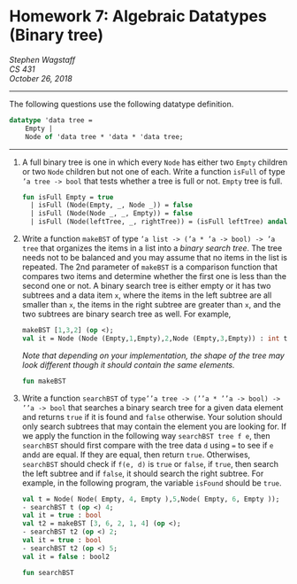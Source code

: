 Homework 7: Algebraic Datatypes (Binary tree)
============================================

*Stephen Wagstaff* \
*CS 431* \
*October 26, 2018*

---

The following questions use the following datatype definition.

```SML
datatype 'data tree =
    Empty |
    Node of 'data tree * 'data * 'data tree;
```

---

1. A full binary tree is one in which every `Node` has either two `Empty` children or two `Node` children but not one of each. Write a function `isFull` of type `’a tree -> bool` that tests whether a tree is full or not. `Empty` tree is full.

    ```SML
    fun isFull Empty = true
      | isFull (Node(Empty, _, Node _)) = false
      | isFull (Node(Node _, _, Empty)) = false
      | isFull (Node(leftTree, _, rightTree)) = (isFull leftTree) andalso (isFull rightTree);
    ```

2. Write a function `makeBST` of type `’a list -> (’a * ’a -> bool) -> ’a tree` that organizes the items in a list into a *binary search tree*.   The tree needs not to be balanced and you may assume that no items in the list is repeated. The 2nd parameter of `makeBST` is a comparison function that compares two items and determine whether the first one is less than the second one or not. A binary search tree is either empty or it has two  subtrees and a data item `x`, where the items in the left subtree are all smaller than  `x`, the items in the right subtree are greater than `x`, and the two subtrees are binary search tree as well.
  For example,

    ```SML
    makeBST [1,3,2] (op <);
    val it = Node (Node (Empty,1,Empty),2,Node (Empty,3,Empty)) : int tree
    ```

    *Note that depending on your implementation, the shape of the tree may look different though it should contain the same elements.*

    ```SML
    fun makeBST
    ```

3. Write a function `searchBST` of `type’’a tree -> (’’a * ’’a -> bool) -> ’’a -> bool` that searches a binary search tree for a given data element and returns `true` if it is found and `false` otherwise. Your solution should only search subtrees that may contain the element you are looking for. If we apply the function in the following way `searchBST tree f e`, then `searchBST` should first compare with the tree data `d` using `=` to see if `e` and`d` are equal. If they are equal, then return  `true`. Otherwises, `searchBST` should check if `f(e, d)` is `true` or `false`, if `true`, then search the left subtree and if `false`, it should search the right subtree.
   For  example, in  the  following  program,  the  variable `isFound` should be `true`.

   ```SML
   val t = Node( Node( Empty, 4, Empty ),5,Node( Empty, 6, Empty ));
   - searchBST t (op <) 4;
   val it = true : bool
   val t2 = makeBST [3, 6, 2, 1, 4] (op <);
   - searchBST t2 (op <) 2;
   val it = true : bool
   - searchBST t2 (op <) 5;
   val it = false : bool2
   ```

   ```SML
   fun searchBST
   ```